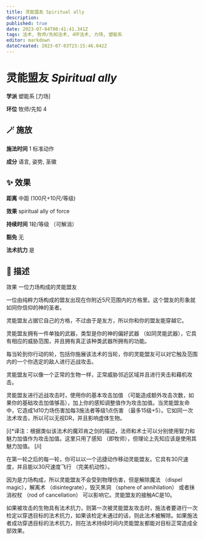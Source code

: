 ```yaml
---
title: 灵能盟友 Spiritual ally
description: 
published: true
date: 2023-07-04T00:41:41.341Z
tags: 法术, 牧师/先知法术, 4环法术, 力场, 塑能系
editor: markdown
dateCreated: 2023-07-03T23:15:46.042Z
---
```


# **灵能盟友** *Spiritual ally*

**学派** 塑能系 \[力场\] 

**环位** 牧师/先知 4

## 🪄 施放

**施法时间** 1 标准动作

**成分** 语言, 姿势, 圣徽

## ✨ 效果  

**距离** 中距 (100尺+10尺/等级) 

**效果** spiritual ally of force 

**持续时间** 1轮/等级 （可解消） 

**豁免** 无

**法术抗力** 是

## 📖 描述

效果              一位力场构成的灵能盟友

一位由纯粹力场构成的盟友出现在你附近5尺范围内的方格里。这个盟友的形象就如同你信仰的神的圣者。

灵能盟友占据它自己的方格，不过由于是友方，所以你和你的盟友能穿越它。

灵能盟友拥有一件单独的武器，类型是你的神的偏好武器 （如同灵能武器），它具有相应的威胁范围，并且拥有真正该种类武器所拥有的功能。

每当轮到你行动的轮，包括你施展该法术的当轮，你的灵能盟友可以对它触及范围内的一个你选定的敌人进行近战攻击。

灵能盟友可以像一个正常的生物一样，正常威胁邻近区域并且进行夹击和藉机攻击。

灵能盟友进行近战攻击时，使用你的基本攻击加值 （可能造成额外攻击次数，如果你的基础攻击加值够高），加上你的感知调整值作为攻击加值。当灵能盟友命中，它造成1d10力场伤害加每3施法者等级1点伤害 （最多15级+5）。它如同一次法术攻击，所以可以无视DR，并且影响虚体生物。

[i]*译注：根据类似该法术的魔邓肯之剑的描述，法师和术士可以分别使用智力和魅力加值作为攻击加值。这里只用了感知 （即牧师），但理论上先知应该是使用其魅力加值。 [/i]

在第一轮之后的每一轮，你可以以一个迅捷动作移动灵能盟友。它具有30尺速度，并且能以30尺速度飞行 （完美机动性）。

因为是力场构成，所以灵能盟友不会受到物理伤害，但是解除魔法 （dispel magic），解离术 （disintegrate），毁灭黑洞 （sphere of annihilation） 或者抹消权杖 （rod of cancellation） 可以影响它。灵能盟友的接触AC是10。

如果被攻击的生物具有法术抗力，则第一次被灵能盟友攻击时，施法者要进行一次检定以穿透目标的法术抗力，如果该检定未通过的话，则此法术被解除。如果施法者成功穿透目标的法术抗力，则在法术持续时间内灵能盟友都能对目标正常造成全部效果。
    